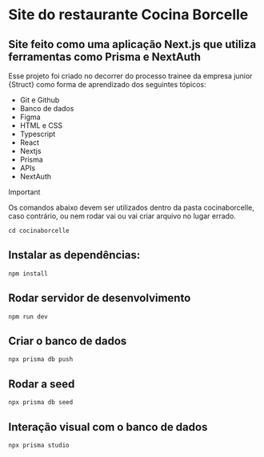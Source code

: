 # Site do restaurante Cocina Borcelle

## Site feito como uma aplicação Next.js que utiliza ferramentas como Prisma e NextAuth

Esse projeto foi criado no decorrer do processo trainee da empresa junior {Struct} como forma de aprendizado dos seguintes tópicos:

-   Git e Github
-   Banco de dados
-   Figma
-   HTML e CSS
-   Typescript
-   React
-   Nextjs
-   Prisma
-   APIs
-   NextAuth

> [!IMPORTANT]
> Os comandos abaixo devem ser utilizados dentro da pasta cocinaborcelle, caso contrário, ou nem rodar vai ou vai criar arquivo no lugar errado.

```
cd cocinaborcelle
```

## Instalar as dependências:

```
npm install
```

## Rodar servidor de desenvolvimento

```
npm run dev
```

## Criar o banco de dados

```
npx prisma db push
```

## Rodar a seed

```
npx prisma db seed
```

## Interação visual com o banco de dados

```
npx prisma studio
```
